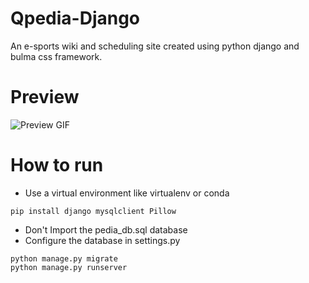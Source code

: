 # Qpedia-Django
An e-sports wiki and scheduling site created using python django and bulma css framework.

# Preview
![Preview GIF](https://github.com/doas-ice/Qpedia-Django/blob/0e1a4e6c3785dd95b4b9b4d10ecfb1e56cbdbbb5/qpedia.gif)

# How to run
- Use a virtual environment like virtualenv or conda
```
pip install django mysqlclient Pillow
```
- Don't Import the pedia_db.sql database
- Configure the database in settings.py
```
python manage.py migrate
python manage.py runserver
```
